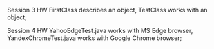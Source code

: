<p>Session 3 HW FirstClass describes an object, TestClass works with an object;

<p>Session 4 HW	YahooEdgeTest.java works with MS Edge browser, YandexChromeTest.java works with Google Chrome browser;</p>

<!---
- 👋 Hi, I’m @Sergey-SQA
- 👀 I’m interested in qa and quality assurance
- 🌱 I’m currently learning java, testNG framework
- 💞️ I’m looking to collaborate on compelling projects
- 📫 How to reach me GitHub
--->

<!---
Sergey-SQA/Sergey-SQA is a ✨ special ✨ repository because its `README.md` (this file) appears on your GitHub profile.
You can click the Preview link to take a look at your changes.
--->
